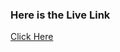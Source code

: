 ### **Here is the Live Link**

[Click Here](https://front-end-projects-pankajthakur-0607s-projects.vercel.app/)

```

```
